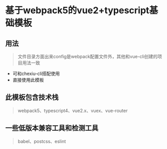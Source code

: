 # 基于webpack5的vue2+typescript基础模板

## 用法
> 文件目录方面出来config是webpack配置文件外，其他和vue-cli创建的项目用法一致

* 可和chexiu-cli搭配使用
* 直接使用此模板

## 此模板包含技术栈
> webpack5、typescript4、vue2.x、vuex、vue-router

## 一些低版本兼容工具和检测工具
> babel、postcss、eslint